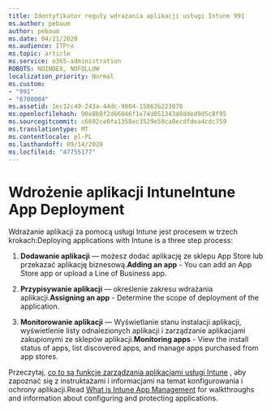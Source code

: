 ```yaml
---
title: Identyfikator reguły wdrażania aplikacji usługi Intune 991
ms.author: pebaum
author: pebaum
ms.date: 04/21/2020
ms.audience: ITPro
ms.topic: article
ms.service: o365-administration
ROBOTS: NOINDEX, NOFOLLOW
localization_priority: Normal
ms.custom:
- "991"
- "6700004"
ms.assetid: 1ec12c49-243a-44dc-9084-15863b223078
ms.openlocfilehash: 90e8b8f2d66046f1e74d051343d8dded9d5c8f95
ms.sourcegitcommit: c6692ce0fa1358ec3529e59ca0ecdfdea4cdc759
ms.translationtype: MT
ms.contentlocale: pl-PL
ms.lasthandoff: 09/14/2020
ms.locfileid: "47755177"
---
```

# <a name="intune-app-deployment"></a><span data-ttu-id="d6767-102">Wdrożenie aplikacji Intune</span><span class="sxs-lookup"><span data-stu-id="d6767-102">Intune App Deployment</span></span>

<span data-ttu-id="d6767-103">Wdrażanie aplikacji za pomocą usługi Intune jest procesem w trzech krokach:</span><span class="sxs-lookup"><span data-stu-id="d6767-103">Deploying applications with Intune is a three step process:</span></span>
  
1. <span data-ttu-id="d6767-104">**Dodawanie aplikacji** — możesz dodać aplikację ze sklepu App Store lub przekazać aplikację biznesową.</span><span class="sxs-lookup"><span data-stu-id="d6767-104">**Adding an app** - You can add an App Store app or upload a Line of Business app.</span></span>

2. <span data-ttu-id="d6767-105">**Przypisywanie aplikacji** — określenie zakresu wdrażania aplikacji.</span><span class="sxs-lookup"><span data-stu-id="d6767-105">**Assigning an app** - Determine the scope of deployment of the application.</span></span>

3. <span data-ttu-id="d6767-106">**Monitorowanie aplikacji** — Wyświetlanie stanu instalacji aplikacji, wyświetlenie listy odnalezionych aplikacji i zarządzanie aplikacjami zakupionymi ze sklepów aplikacji.</span><span class="sxs-lookup"><span data-stu-id="d6767-106">**Monitoring apps** - View the install status of apps, list discovered apps, and manage apps purchased from app stores.</span></span>

<span data-ttu-id="d6767-107">Przeczytaj, [co to są funkcje zarządzania aplikacjami usługi Intune](https://docs.microsoft.com/intune/app-management) , aby zapoznać się z instruktażami i informacjami na temat konfigurowania i ochrony aplikacji.</span><span class="sxs-lookup"><span data-stu-id="d6767-107">Read [What is Intune App Management](https://docs.microsoft.com/intune/app-management) for walkthroughs and information about configuring and protecting applications.</span></span>
  